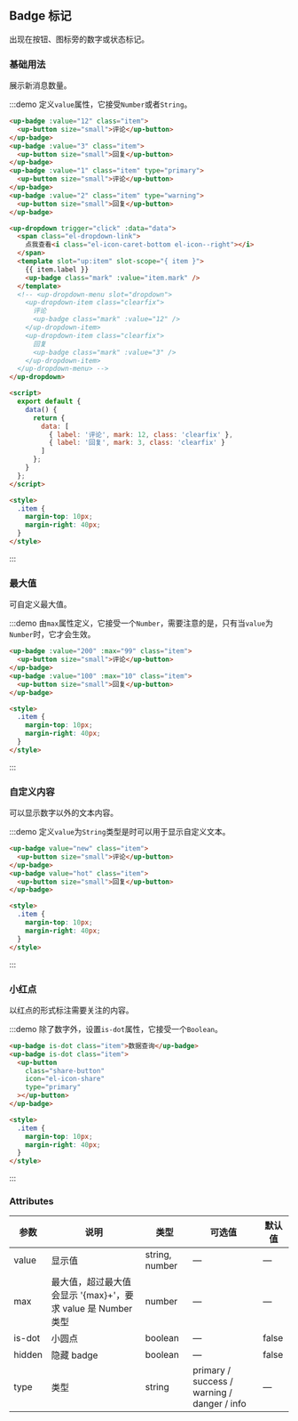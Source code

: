## Badge 标记

出现在按钮、图标旁的数字或状态标记。

### 基础用法

展示新消息数量。

:::demo 定义`value`属性，它接受`Number`或者`String`。

```html
<up-badge :value="12" class="item">
  <up-button size="small">评论</up-button>
</up-badge>
<up-badge :value="3" class="item">
  <up-button size="small">回复</up-button>
</up-badge>
<up-badge :value="1" class="item" type="primary">
  <up-button size="small">评论</up-button>
</up-badge>
<up-badge :value="2" class="item" type="warning">
  <up-button size="small">回复</up-button>
</up-badge>

<up-dropdown trigger="click" :data="data">
  <span class="el-dropdown-link">
    点我查看<i class="el-icon-caret-bottom el-icon--right"></i>
  </span>
  <template slot="up:item" slot-scope="{ item }">
    {{ item.label }}
    <up-badge class="mark" :value="item.mark" />
  </template>
  <!-- <up-dropdown-menu slot="dropdown">
    <up-dropdown-item class="clearfix">
      评论
      <up-badge class="mark" :value="12" />
    </up-dropdown-item>
    <up-dropdown-item class="clearfix">
      回复
      <up-badge class="mark" :value="3" />
    </up-dropdown-item>
  </up-dropdown-menu> -->
</up-dropdown>

<script>
  export default {
    data() {
      return {
        data: [
          { label: '评论', mark: 12, class: 'clearfix' },
          { label: '回复', mark: 3, class: 'clearfix' }
        ]
      };
    }
  };
</script>

<style>
  .item {
    margin-top: 10px;
    margin-right: 40px;
  }
</style>
```

:::

### 最大值

可自定义最大值。

:::demo 由`max`属性定义，它接受一个`Number`，需要注意的是，只有当`value`为`Number`时，它才会生效。

```html
<up-badge :value="200" :max="99" class="item">
  <up-button size="small">评论</up-button>
</up-badge>
<up-badge :value="100" :max="10" class="item">
  <up-button size="small">回复</up-button>
</up-badge>

<style>
  .item {
    margin-top: 10px;
    margin-right: 40px;
  }
</style>
```

:::

### 自定义内容

可以显示数字以外的文本内容。

:::demo 定义`value`为`String`类型是时可以用于显示自定义文本。

```html
<up-badge value="new" class="item">
  <up-button size="small">评论</up-button>
</up-badge>
<up-badge value="hot" class="item">
  <up-button size="small">回复</up-button>
</up-badge>

<style>
  .item {
    margin-top: 10px;
    margin-right: 40px;
  }
</style>
```

:::

### 小红点

以红点的形式标注需要关注的内容。

:::demo 除了数字外，设置`is-dot`属性，它接受一个`Boolean`。

```html
<up-badge is-dot class="item">数据查询</up-badge>
<up-badge is-dot class="item">
  <up-button
    class="share-button"
    icon="el-icon-share"
    type="primary"
  ></up-button>
</up-badge>

<style>
  .item {
    margin-top: 10px;
    margin-right: 40px;
  }
</style>
```

:::

### Attributes

| 参数   | 说明                                                         | 类型           | 可选值                                      | 默认值 |
| ------ | ------------------------------------------------------------ | -------------- | ------------------------------------------- | ------ |
| value  | 显示值                                                       | string, number | —                                           | —      |
| max    | 最大值，超过最大值会显示 '{max}+'，要求 value 是 Number 类型 | number         | —                                           | —      |
| is-dot | 小圆点                                                       | boolean        | —                                           | false  |
| hidden | 隐藏 badge                                                   | boolean        | —                                           | false  |
| type   | 类型                                                         | string         | primary / success / warning / danger / info | —      |
